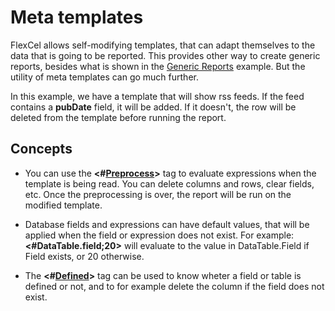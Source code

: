 # Meta templates

FlexCel allows self-modifying templates, that can adapt themselves to
the data that is going to be reported. This provides other way to create
generic reports, besides what is shown in the [Generic Reports](https://doc.tmssoftware.com/flexcel/vcl/samples/delphi/reports/generic-reports/index.html) example.
But the utility of meta templates can go much further.

In this example, we have a template that will show rss feeds. If the
feed contains a **pubDate** field, it will be added. If it doesn\'t, the
row will be deleted from the template before running the report.

## Concepts

- You can use the **\<\#[Preprocess](https://doc.tmssoftware.com/flexcel/vcl/guides/reports-tag-reference.html#preprocess)\>** tag to evaluate expressions
  when the template is being read. You can delete columns and rows,
  clear fields, etc. Once the preprocessing is over, the report will
  be run on the modified template.

- Database fields and expressions can have default values, that will
  be applied when the field or expression does not exist. For
  example: **\<\#DataTable.field;20\>** will evaluate to the value
  in DataTable.Field if Field exists, or 20 otherwise.

- The **\<\#[Defined](https://doc.tmssoftware.com/flexcel/vcl/guides/reports-tag-reference.html#defined)\>** tag can be used to know wheter a field or
  table is defined or not, and to for example delete the column if
  the field does not exist.
